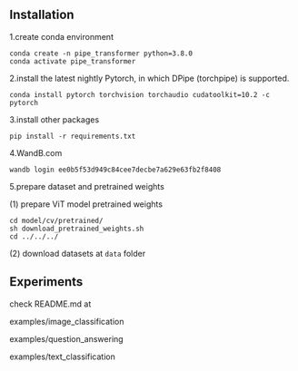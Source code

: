 

## Installation

1.create conda environment
```
conda create -n pipe_transformer python=3.8.0
conda activate pipe_transformer
```

2.install the latest nightly Pytorch, in which DPipe (torchpipe) is supported.

```
conda install pytorch torchvision torchaudio cudatoolkit=10.2 -c pytorch
```

3.install other packages
```
pip install -r requirements.txt 
```

4.WandB.com
```
wandb login ee0b5f53d949c84cee7decbe7a629e63fb2f8408
```

5.prepare dataset and pretrained weights

(1) prepare ViT model pretrained weights

```
cd model/cv/pretrained/
sh download_pretrained_weights.sh
cd ../../../
```
(2) download datasets at `data` folder

## Experiments
check README.md at 

examples/image_classification

examples/question_answering

examples/text_classification